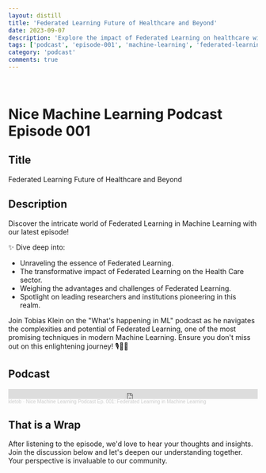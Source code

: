 ```yaml
---
layout: distill
title: 'Federated Learning Future of Healthcare and Beyond'
date: 2023-09-07
description: 'Explore the impact of Federated Learning on healthcare with expert Tobias Klein.'
tags: ['podcast', 'episode-001', 'machine-learning', 'federated-learning', 'healthcare']
category: 'podcast'
comments: true
---
```

<br>

# Nice Machine Learning Podcast Episode 001

## Title
Federated Learning Future of Healthcare and Beyond

## Description
Discover the intricate world of Federated Learning in Machine Learning with our latest episode!

✨ Dive deep into:
- Unraveling the essence of Federated Learning.
- The transformative impact of Federated Learning on the Health Care sector.
- Weighing the advantages and challenges of Federated Learning.
- Spotlight on leading researchers and institutions pioneering in this realm.

Join Tobias Klein on the "What's happening in ML" podcast as he navigates the complexities and potential of Federated Learning, one of the most promising techniques in modern Machine Learning. Ensure you don't miss out on this enlightening journey! 🎙️🚀🧠

## Podcast

<iframe width="100%" height="20" scrolling="no" frameborder="no" allow="autoplay" src="https://w.soundcloud.com/player/?url=https%3A//api.soundcloud.com/tracks/1610511183&color=%23ff5500&inverse=false&auto_play=false&show_user=true"></iframe><div style="font-size: 10px; color: #cccccc;line-break: anywhere;word-break: normal;overflow: hidden;white-space: nowrap;text-overflow: ellipsis; font-family: Interstate,Lucida Grande,Lucida Sans Unicode,Lucida Sans,Garuda,Verdana,Tahoma,sans-serif;font-weight: 100;"><a href="https://soundcloud.com/kletob" title="kletob" target="_blank" style="color: #cccccc; text-decoration: none;">kletob</a> · <a href="https://soundcloud.com/kletob/nice-machine-learning-podcast-ep-001-federated-learning-in-machine-learning" title="Nice Machine Learning Podcast Ep. 001: Federated Learning in Machine Learning" target="_blank" style="color: #cccccc; text-decoration: none;">Nice Machine Learning Podcast Ep. 001: Federated Learning in Machine Learning</a></div>

## That is a Wrap

After listening to the episode, we'd love to hear your thoughts and insights. Join the discussion below and let's deepen our understanding together. Your perspective is invaluable to our community.
